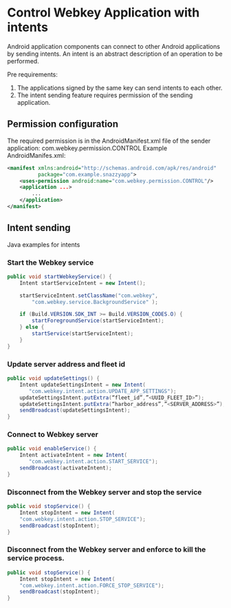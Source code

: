 # Control Webkey Application with intents
Android application components can connect to other Android applications by sending intents. An intent is an abstract description of an operation to be performed.

Pre requirements:
1. The applications signed by the same key can send intents to each other.
2. The intent sending feature requires permission of the sending application.

## Permission configuration
The required permission is in the AndroidManifest.xml file of the sender application: com.webkey.permission.CONTROL
Example AndroidManifes.xml:
```xml
<manifest xmlns:android="http://schemas.android.com/apk/res/android"
          package="com.example.snazzyapp">
    <uses-permission android:name="com.webkey.permission.CONTROL"/>
    <application ...>
        ...
    </application>
</manifest>
```
## Intent sending
Java examples for intents
### Start the Webkey service
```java
public void startWebkeyService() {
    Intent startServiceIntent = new Intent();

    startServiceIntent.setClassName("com.webkey",
        "com.webkey.service.BackgroundService" );

    if (Build.VERSION.SDK_INT >= Build.VERSION_CODES.O) {
        startForegroundService(startServiceIntent);
    } else {
        startService(startServiceIntent);
    }
}
```

### Update server address and fleet id
```java
public void updateSettings() {
    Intent updateSettingsIntent = new Intent(
       "com.webkey.intent.action.UPDATE_APP_SETTINGS");
    updateSettingsIntent.putExtra(“fleet_id”,”<UUID_FLEET_ID>”);
    updateSettingsIntent.putExtra(“harbor_address”,”<SERVER_ADDRESS>”);
    sendBroadcast(updateSettingsIntent);
}
```

### Connect to Webkey server
```java
public void enableService() {
    Intent activateIntent = new Intent(
       "com.webkey.intent.action.START_SERVICE");
    sendBroadcast(activateIntent);
}
```

### Disconnect from the Webkey server and stop the service
```java
public void stopService() {
    Intent stopIntent = new Intent(
	"com.webkey.intent.action.STOP_SERVICE");
    sendBroadcast(stopIntent);
}
```

### Disconnect from the Webkey server and enforce to kill the service process.
```java
public void stopService() {
    Intent stopIntent = new Intent(
	"com.webkey.intent.action.FORCE_STOP_SERVICE");
    sendBroadcast(stopIntent);
}
```